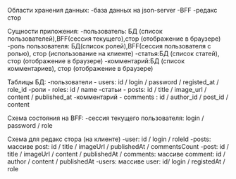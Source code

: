 Области хранения данных:
-база данных на json-server
-BFF
-редакс стор

Сущности приложения:
-пользователь: БД (список пользователей),BFF(сессия текущего),стор (отображение в браузере)
-роль пользователя: БД(список ролей),BFF(сессия пользователя c ролью), стор (использование на клиенте)
-статья:БД (список статей), стор (отображение в браузере)
-комментарий:БД (список комментариев), стор (отображение в браузере)

Таблицы БД:
-пользователи - users: id / login / password / registed_at / role_id
-роли - roles: id / name
-статьи - posts: id / title / image_url / content / published_at
-комментарий - comments : id / author_id / post_id / content

Схема состояния на BFF:
-сессия текущего пользователя: login / password / role

Схема для редакс стора (на клиенте)
-user: id / login / roleId
-posts: массиве post: id / title / imageUrl / publishedAt / commentsCount
-post: id / title / imageUrl / content / publishedAt / comments: массиве comment: id / author / content / publishedAt
-users: массиве user: id/ login / registedAt / role

